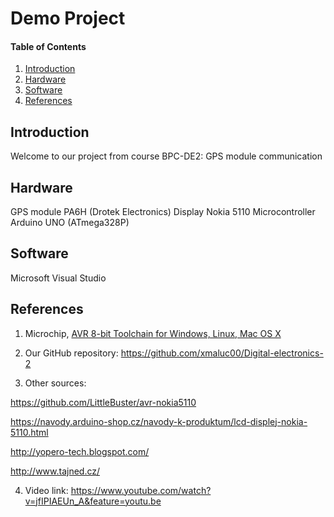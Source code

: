 
# Demo Project

#### Table of Contents

1. [Introduction](#introduction)
2. [Hardware](#hardware)
3. [Software](#software)
4. [References](#references)

## Introduction
Welcome to our project from course BPC-DE2: GPS module communication 

## Hardware
GPS module PA6H (Drotek Electronics)
Display Nokia 5110
Microcontroller Arduino UNO (ATmega328P)

## Software
Microsoft Visual Studio

## References
1. Microchip, [AVR 8-bit Toolchain for Windows, Linux, Mac OS X](https://www.microchip.com/mplab/avr-support/avr-and-arm-toolchains-c-compilers)

2. Our GitHub repository: https://github.com/xmaluc00/Digital-electronics-2

3. Other sources: 

  https://github.com/LittleBuster/avr-nokia5110 

  https://navody.arduino-shop.cz/navody-k-produktum/lcd-displej-nokia-5110.html 

  http://yopero-tech.blogspot.com/ 

  http://www.tajned.cz/ 

4. Video link: https://www.youtube.com/watch?v=jfIPIAEUn_A&feature=youtu.be
